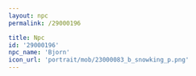 ```yaml
---
layout: npc
permalink: /29000196

title: Npc
id: '29000196'
npc_name: 'Bjorn'
icon_url: 'portrait/mob/23000083_b_snowking_p.png'
---
```

